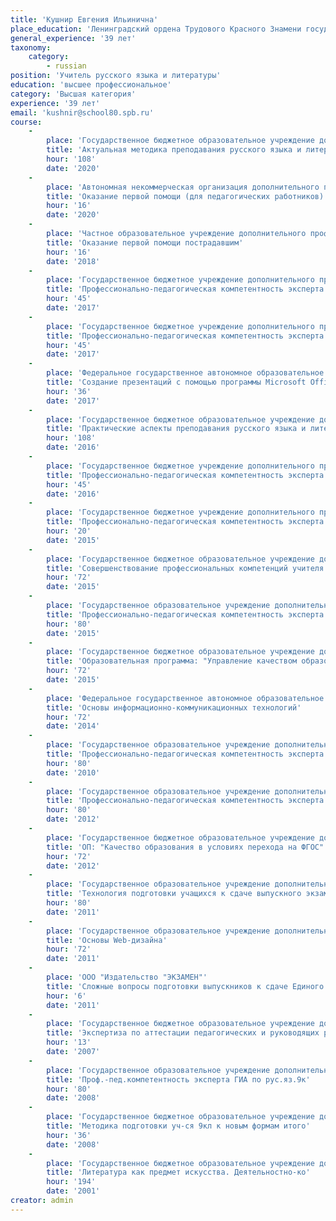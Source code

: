 ```yaml
---
title: 'Кушнир Евгения Ильинична'
place_education: 'Ленинградский ордена Трудового Красного Знамени государственный педагогический институт им.А.И.Герце'
general_experience: '39 лет'
taxonomy:
    category:
        - russian
position: 'Учитель русского языка и литературы'
education: 'высшее профессиональное'
category: 'Высшая категория'
experience: '39 лет'
email: 'kushnir@school80.spb.ru'
course: 
    -
        place: 'Государственное бюджетное образовательное учреждение дополнительного профессионального образования (повышения квалификации) специалистов Санкт-Петербургская академия постдипломного педагогического образования'
        title: 'Актуальная методика преподавания русского языка и литературы для реализации ФГОС'
        hour: '108'
        date: '2020'
    -
        place: 'Автономная некоммерческая организация дополнительного профессионального образования "Учебный центр "Педагогический альянс"'
        title: 'Оказание первой помощи (для педагогических работников)'
        hour: '16'
        date: '2020'
    -
        place: 'Частное образовательное учреждение дополнительного профессионального образования Образовательный центр охраны труда'
        title: 'Оказание первой помощи пострадавшим'
        hour: '16'
        date: '2018'
    -
        place: 'Государственное бюджетное учреждение дополнительного профессионального образования «Санкт-Петербургский центр оценки качества образования и информационных технологий»'
        title: 'Профессионально-педагогическая компетентность эксперта государственной (итоговой) аттестации выпускников IX классов в новой форме с присвоением статуса "старший эксперт"'
        hour: '45'
        date: '2017'
    -
        place: 'Государственное бюджетное учреждение дополнительного профессионального образования «Санкт-Петербургский центр оценки качества образования и информационных технологий»'
        title: 'Профессионально-педагогическая компетентность эксперта единого государственного экзамена с присвоением статуса "основной эксперт"'
        hour: '45'
        date: '2017'
    -
        place: 'Федеральное государственное автономное образовательное учреждение высшего образования «Санкт-Петербургский национальный исследовательский университет информационных технологий, механики и оптики»'
        title: 'Создание презентаций с помощью программы Microsoft Office PowerPoint (начальный уровень)'
        hour: '36'
        date: '2017'
    -
        place: 'Государственное бюджетное образовательное учреждение дополнительного профессионального образования (повышения квалификации) специалистов Санкт-Петербургская академия постдипломного педагогического образования'
        title: 'Практические аспекты преподавания русского языка и литературы в условиях перехода на ФГОС'
        hour: '108'
        date: '2016'
    -
        place: 'Государственное бюджетное учреждение дополнительного профессионального образования «Санкт-Петербургский центр оценки качества образования и информационных технологий»'
        title: 'Профессионально-педагогическая компетентность эксперта единого государственного экзамена по литературе в рамках дополнительной профессиональной программы повышения квалификации "Профессионально-педагогическая компетентность эксперта единого государственного экзамена с присвоением статуса "основной эксперт"'
        hour: '45'
        date: '2016'
    -
        place: 'Государственное бюджетное учреждение дополнительного профессионального образования «Санкт-Петербургский центр оценки качества образования и информационных технологий»'
        title: 'Профессионально-педагогическая компетентность эксперта единого государственного экзамена по литературе в рамках дополнительной профессиональной программы повышения квалификации "Профессионально-педагогическая компетентность эксперта единого государственного экзамена"'
        hour: '20'
        date: '2015'
    -
        place: 'Государственное бюджетное образовательное учреждение дополнительного профессионального образования (повышения квалификации) специалистов Санкт-Петербургская академия постдипломного педагогического образования'
        title: 'Совершенствование профессиональных компетенций учителя русского языка и литературыв области методики обучения написанию сочинений на ступенях основного обшего и среднего (полного) общего образования с использованием мультимедийных возможностей, интернет-ресурсов для применения в рамках дистанционных форм обучения'
        hour: '72'
        date: '2015'
    -
        place: 'Государственное образовательное учреждение дополнительного профессионального образования центр повышения квалификации специалистов Санкт-Петербурга "Региональный центр оценки качества и информационных технологий"'
        title: 'Профессионально-педагогическая компетентность эксперта государственной (итоговой) аттестации выпускников IX классов в новой форме по русскому языку'
        hour: '80'
        date: '2015'
    -
        place: 'Государственное бюджетное образовательное учреждение дополнительного педагогического профессионального образования Центр повышения квалификации специалистов Петроградского района Санкт-Петербурга "Информационно-методический центр"'
        title: 'Образовательная программа: "Управление качеством образования" Модуль: "Реализация ФГОС в основной школе"'
        hour: '72'
        date: '2015'
    -
        place: 'Федеральное государственное автономное образовательное учреждение высшего образования «Санкт-Петербургский национальный исследовательский университет информационных технологий, механики и оптики»'
        title: 'Основы информационно-коммуникационных технологий'
        hour: '72'
        date: '2014'
    -
        place: 'Государственное образовательное учреждение дополнительного профессионального образования центр повышения квалификации специалистов Санкт-Петербурга "Региональный центр оценки качества и информационных технологий"'
        title: 'Профессионально-педагогическая компетентность эксперта государственной (итоговой) аттестации по русскому языку в 9 классе'
        hour: '80'
        date: '2010'
    -
        place: 'Государственное образовательное учреждение дополнительного профессионального образования центр повышения квалификации специалистов Санкт-Петербурга "Региональный центр оценки качества и информационных технологий"'
        title: 'Профессионально-педагогическая компетентность эксперта ЕГЭ по литературе'
        hour: '80'
        date: '2012'
    -
        place: 'Государственное бюджетное образовательное учреждение дополнительного педагогического профессионального образования Центр повышения квалификации специалистов Петроградского района Санкт-Петербурга "Информационно-методический центр"'
        title: 'ОП: "Качество образования в условиях перехода на ФГОС" Модуль: "Профильное обучение в школе в рамках ФГОС. Русский язык и литература"'
        hour: '72'
        date: '2012'
    -
        place: 'Государственное образовательное учреждение дополнительного профессионального образования центр повышения квалификации специалистов Санкт-Петербурга "Региональный центр оценки качества и информационных технологий"'
        title: 'Технология подготовки учащихся к сдаче выпускного экзамена в формате ЕГЭ по литературе'
        hour: '80'
        date: '2011'
    -
        place: 'Государственное образовательное учреждение дополнительного профессионального образования центр повышения квалификации специалистов Санкт-Петербурга "Региональный центр оценки качества и информационных технологий"'
        title: 'Основы Web-дизайна'
        hour: '72'
        date: '2011'
    -
        place: 'ООО "Издательство "ЭКЗАМЕН"'
        title: 'Сложные вопросы подготовки выпускников к сдаче Единого Государственного Экзамена по русскому язхыку в 11 классе и Государственной Итоговой Атесстации в 9 классе'
        hour: '6'
        date: '2011'
    -
        place: 'Государственное бюджетное образовательное учреждение дополнительного педагогического профессионального образования Центр повышения квалификации специалистов Петроградского района Санкт-Петербурга "Информационно-методический центр"'
        title: 'Экспертиза по аттестации педагогических и руководящих работников'
        hour: '13'
        date: '2007'
    -
        place: 'Государственное образовательное учреждение дополнительного профессионального образования центр повышения квалификации специалистов Санкт-Петербурга "Региональный центр оценки качества и информационных технологий"'
        title: 'Проф.-пед.компетентность эксперта ГИА по рус.яз.9к'
        hour: '80'
        date: '2008'
    -
        place: 'Государственное бюджетное образовательное учреждение дополнительного профессионального образования (повышения квалификации) специалистов Санкт-Петербургская академия постдипломного педагогического образования'
        title: 'Методика подготовки уч-ся 9кл к новым формам итого'
        hour: '36'
        date: '2008'
    -
        place: 'Государственное бюджетное образовательное учреждение дополнительного профессионального образования (повышения квалификации) специалистов Санкт-Петербургская академия постдипломного педагогического образования'
        title: 'Литература как предмет искусства. Деятельностно-ко'
        hour: '194'
        date: '2001'
creator: admin
---
```

